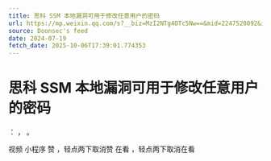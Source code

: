 ```yaml
---
title: 思科 SSM 本地漏洞可用于修改任意用户的密码
url: https://mp.weixin.qq.com/s?__biz=MzI2NTg4OTc5Nw==&mid=2247520092&idx=1&sn=2c708cd0c74c042942553df613872635
source: Doonsec's feed
date: 2024-07-19
fetch_date: 2025-10-06T17:39:01.774353
---
```


# 思科 SSM 本地漏洞可用于修改任意用户的密码

：
，
。

视频
小程序
赞
，轻点两下取消赞
在看
，轻点两下取消在看